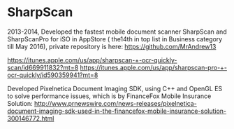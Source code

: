 # SharpScan

2013-2014, Developed the fastest mobile document scanner SharpScan and SharpScanPro for iSO in AppStore ( the14th in top list in Business category till May 2016), private repository is here: https://github.com/MrAndrew13

https://itunes.apple.com/us/app/sharpscan-+-ocr-quickly-scan/id669911832?mt=8
https://itunes.apple.com/us/app/sharpscan-pro-+-ocr-quickly/id590359941?mt=8

Developed Pixelnetica Document Imaging SDK, using C++ and OpenGL ES to solve performance issues, which is by FinanceFox Mobile Insurance Solution:
http://www.prnewswire.com/news-releases/pixelnetica-document-imaging-sdk-used-in-the-financefox-mobile-insurance-solution-300146772.html
